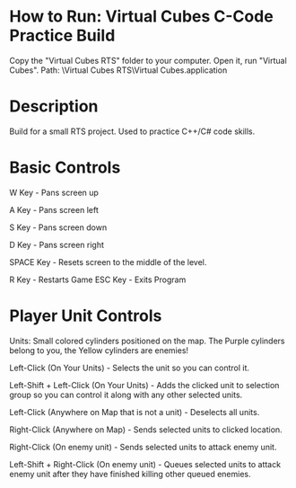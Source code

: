 # How to Run: Virtual Cubes C-Code Practice Build
Copy the "Virtual Cubes RTS" folder to your computer. Open it, run "Virtual Cubes".
Path: \Virtual Cubes RTS\Virtual Cubes.application

# Description
Build for a small RTS project. Used to practice C++/C# code skills.

# Basic Controls

W Key - Pans screen up

A Key - Pans screen left

S Key - Pans screen down

D Key - Pans screen right


SPACE Key - Resets screen to the middle of the level.

R Key - Restarts Game
ESC Key - Exits Program

# Player Unit Controls
Units: Small colored cylinders positioned on the map. The Purple cylinders belong to you, the Yellow cylinders are enemies!

Left-Click (On Your Units) - Selects the unit so you can control it.

Left-Shift + Left-Click (On Your Units) - Adds the clicked unit to selection group so you can control it along with any other selected units.

Left-Click (Anywhere on Map that is not a unit) - Deselects all units.

Right-Click (Anywhere on Map) - Sends selected units to clicked location.

Right-Click (On enemy unit) - Sends selected units to attack enemy unit.

Left-Shift + Right-Click (On enemy unit) - Queues selected units to attack enemy unit after they have finished killing other queued enemies.
